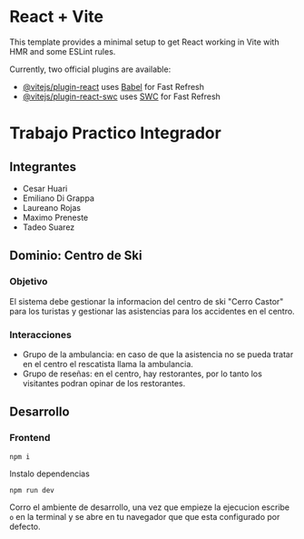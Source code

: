 # React + Vite

This template provides a minimal setup to get React working in Vite with HMR and some ESLint rules.

Currently, two official plugins are available:

- [@vitejs/plugin-react](https://github.com/vitejs/vite-plugin-react/blob/main/packages/plugin-react/README.md) uses [Babel](https://babeljs.io/) for Fast Refresh
- [@vitejs/plugin-react-swc](https://github.com/vitejs/vite-plugin-react-swc) uses [SWC](https://swc.rs/) for Fast Refresh

# Trabajo Practico Integrador 
## Integrantes
- Cesar Huari
- Emiliano Di Grappa 
- Laureano Rojas
- Maximo Preneste
- Tadeo Suarez 
 ## Dominio: Centro de Ski

### Objetivo
 El sistema debe gestionar la informacion del centro de ski "Cerro Castor" para los turistas y gestionar las asistencias para los accidentes en el centro.
### Interacciones
- Grupo de la ambulancia: en caso de que la asistencia no se pueda tratar en el centro el rescatista llama la ambulancia.
- Grupo de reseñas: en el centro, hay restorantes, por lo tanto los visitantes podran opinar de los restorantes.
## Desarrollo 
### Frontend
```
npm i
```  
Instalo dependencias

```
npm run dev 
```
Corro el ambiente de desarrollo, una vez que empieze la ejecucion escribe ```o``` en la terminal y se abre en tu navegador que  que esta configurado por defecto.
